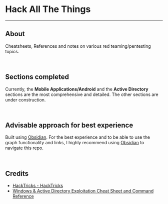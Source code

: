 # Hack All The Things
***
## About
Cheatsheets, References and notes on various red teaming/pentesting topics.
 
<br>

 ## Sections completed
 Currently, the **Mobile Applications/Android** and the **Active Directory**  sections are the most comprehensive and detailed. The other sections are under construction.
  
<br>

 
 ## Advisable approach for best experience
 Built using [Obsidian](https://obsidian.md/). For the best experience and to be able to use the graph functionality and links, I highly recommend using [Obsidian](https://obsidian.md/) to navigate this repo. 


<br>

## Credits
- [HackTricks - HackTricks](https://book.hacktricks.xyz/)
- [Windows & Active Directory Exploitation Cheat Sheet and Command Reference](https://casvancooten.com/posts/2020/11/windows-active-directory-exploitation-cheat-sheet-and-command-reference/)